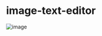 # image-text-editor
![image](https://github.com/user-attachments/assets/804846df-e4eb-4bfd-829c-71e86b65f7c3)
